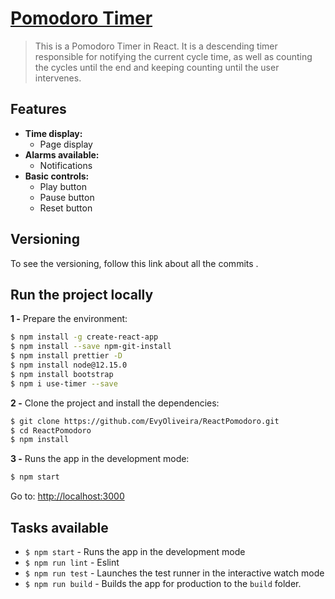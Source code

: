 # [Pomodoro Timer](https://github.com/EvyOliveira/ReactPomodoro)

> This is a Pomodoro Timer in React. It is a descending timer responsible for notifying the current cycle time, as well as counting the cycles until the end and keeping counting until the user intervenes.

## Features

- **Time display:**
  - Page display
- **Alarms available:**
  - Notifications 
- **Basic controls:**
  - Play button
  - Pause button
  - Reset button

## Versioning

To see the versioning, follow this link about all the commits [](https://github.com/EvyOliveira/ReactPomodoro/commits/clock).

## Run the project locally

**1 -** Prepare the environment:

```sh
$ npm install -g create-react-app
$ npm install --save npm-git-install
$ npm install prettier -D
$ npm install node@12.15.0
$ npm install bootstrap
$ npm i use-timer --save
```

**2 -** Clone the project and install the dependencies:

```sh
$ git clone https://github.com/EvyOliveira/ReactPomodoro.git
$ cd ReactPomodoro
$ npm install
```
**3 -** Runs the app in the development mode:

```sh
$ npm start
```

Go to: [http://localhost:3000](http://localhost:3000)

## Tasks available

- `$ npm start` - Runs the app in the development mode
- `$ npm run lint` - Eslint
- `$ npm run test` - Launches the test runner in the interactive watch mode
- `$ npm run build` - Builds the app for production to the `build` folder.









